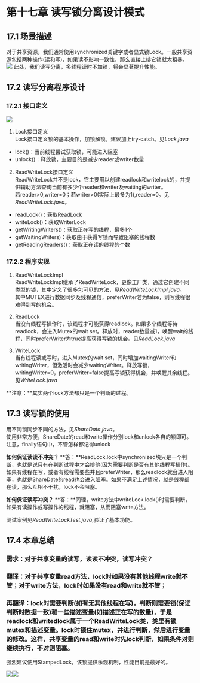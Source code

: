 # 第十七章 读写锁分离设计模式

## 17.1 场景描述
对于共享资源，我们通常使用synchronized关键字或者显式锁Lock。一般共享资源包括两种操作(读和写)，如果读不影响一致性，那么直接上排它锁就太粗暴。
![](https://i.postimg.cc/mDm82MW8/17-1.png)
此处，我们读写分离，多线程读时不加锁，将会显著提升性能。

## 17.2 读写分离程序设计
### 17.2.1 接口定义
![](https://i.postimg.cc/Hkbz8FCJ/17-2.png)

1. Lock接口定义  
Lock接口定义锁的基本操作，加锁解锁。建议加上try-catch。见*Lock.java*
- lock()：当前线程尝试获取锁，可能进入阻塞
- unlock()：释放锁，主要目的是减少reader或writer数量

2. ReadWriteLock接口定义  
ReadWriteLock并不是lock，它主要用以创建readlock和writelock的，并提供辅助方法查询当前有多少个reader和writer及waiting的writer。  
若reader>0,writer=0；若writer>0(实际上最多为1),reader=0。见*ReadWriteLock.java*。
- readLock()：获取ReadLock
- writeLock()：获取WriterLock
- getWritingWriters()：获取正在写的线程，最多1个
- getWaitingWriters)：获取由于获得写锁而导致阻塞的线程数
- getReadingReaders()：获取正在读的线程的个数

### 17.2.2 程序实现
1. ReadWriteLockImpl  
ReadWriteLockImpl继承了ReadWriteLock，更像工厂类，通过它创建不同类型的锁，其中定义了很多包可见的方法，见*ReadWriteLockImpl.java*。  
其中MUTEX进行数据同步及线程通信，preferWriter若为false，则写线程很难得到写的机会。

2. ReadLock  
当没有线程写操作时，该线程才可能获得readlock。如果多个线程等待readlock，会进入Mutex的wait set。释放时，reader数量减1，唤醒wait的线程，同时preferWriter为true提高获得写锁的机会。见*ReadLock.java*
3. WriteLock  
当有线程读或写时，进入Mutex的wait set，同时增加waitingWriter和writingWriter，但激活时会减少waitingWriter。释放写锁，writingWriter=0，preferWriter=false提高写锁获得机会，并唤醒其余线程。见*WriteLock.java*

**注意：**其实两个lock方法都只是一个判断的过程。
## 17.3 读写锁的使用
用不同锁同步不同的方法，见*ShareData.java*。  
使用非常方便，ShareDate的read和write操作分别lock和unlock各自的锁即可。注意，finally语句中，不管怎样都记得unlock  

**如何保证读读不冲突？**
**答：**ReadLock.lock中synchronized块只是一个判断，也就是说只有在判断过程中才会排他(因为需要判断是否有其他线程写操作)。如果有线程在写，或者有线程需要些并且preferWriter，那么readlock就会进入阻塞，也就是ShareDate的read也会进入阻塞。如果不满足上述情况，就是线程都在读，那么互相不干扰，lock不会阻塞。  

**如何保证读写冲突？**
**答：**同理，write方法中writeLock.lock()时需要判断，如果有读操作或写操作的线程，就阻塞，从而阻塞write方法。

测试案例见*ReadWriteLockTest.java*,验证了基本功能。

## 17.4 本章总结
### 需求：对于共享变量的读写，读读不冲突，读写冲突？  
### 翻译：对于共享变量read方法，lock时如果没有其他线程write就不管；对于write方法，lock时如果没有read和write就不管；
### 再翻译：lock时需要判断(如有无其他线程在写)，判断则需要锁(保证判断时数据一致)和一些描述变量(如描述正在写的数量)，于是readlock和writedlock属于一个ReadWriteLock类，类里有锁mutex和描述变量。lock时锁住mutex，并进行判断，然后进行变量的修改。这样，共享变量的read和write时先lock判断，如果条件对则继续执行，不对则阻塞。

强烈建议使用StampedLock，该锁提供乐观机制，性能目前是最好的。

![](https://i.postimg.cc/fbk68N5z/17-4.png)![](https://i.postimg.cc/TwDBXJZB/17-5.png)